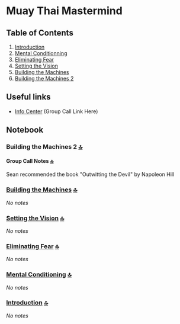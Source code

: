 # Muay Thai Mastermind
## Table of Contents
1. [Introduction](#introduction)
2. [Mental Conditionning](#mental-conditioning)
3. [Eliminating Fear](#eliminating-fear)
4. [Setting the Vision](#setting-the-vision)
5. [Building the Machines](#building-the-machines)
6. [Building the Machines 2](#building-the-machines-2)

## Useful links
* [Info Center](https://www.nakmuaynation.com/products/muay-thai-mastermind/categories/883286/posts/2901740) (Group Call Link Here)

## Notebook

### Building the Machines 2 [🔝](#table-of-contents)

#### Group Call Notes [🔝](#table-of-contents)
Sean recommended the book "Outwitting the Devil" by Napoleon Hill

### [Building the Machines](https://www.nakmuaynation.com/products/muay-thai-mastermind/categories/883286/posts/3110022) [🔝](#table-of-contents)
*No notes*

### [Setting the Vision](https://www.nakmuaynation.com/products/muay-thai-mastermind/categories/883286/posts/3034522) [🔝](#table-of-contents)
*No notes*

### [Eliminating Fear](https://www.nakmuaynation.com/products/muay-thai-mastermind/categories/883286/posts/2982148) [🔝](#table-of-contents)
*No notes*

### [Mental Conditioning](https://www.nakmuaynation.com/products/muay-thai-mastermind/categories/883286/posts/2927118) [🔝](#table-of-contents)
*No notes*

### [Introduction](https://www.nakmuaynation.com/products/muay-thai-mastermind/categories/883286/posts/2901741) [🔝](#table-of-contents)
*No notes*